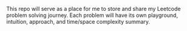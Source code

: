 This repo will serve as a place for me to store and share my Leetcode problem solving journey.  Each problem will have its own playground, intuition, approach, and time/space complexity summary.